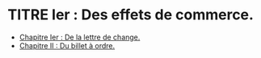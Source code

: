 # TITRE Ier : Des effets de commerce.

- [Chapitre Ier : De la lettre de change.](chapitre-ier)
- [Chapitre II : Du billet à ordre.](chapitre-ii)

